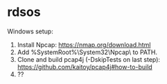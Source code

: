 # rdsos
Windows setup:
  1. Install Npcap: https://nmap.org/download.html
  2. Add %SystemRoot%\System32\Npcap\ to PATH.
  3. Clone and build pcap4j (-DskipTests on last step): https://github.com/kaitoy/pcap4j#how-to-build
  4. ??

